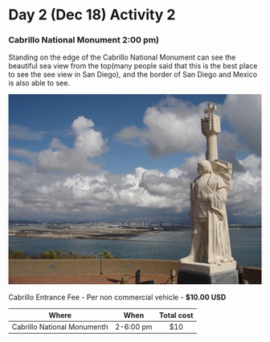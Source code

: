 # Day 2 (Dec 18) Activity 2
### Cabrillo National Monument 2:00 pm)

Standing on the edge of the Cabrillo National Monument can see the beautiful sea view from the top(many people said that this is the best place to see the see view in San Diego), and the border of San Diego and Mexico is also able to see.

![Cabrillo National Monument](Cabrillo.jpg)

Cabrillo Entrance Fee - Per non commercial vehicle - **$10.00 USD**

|Where                      |When     |Total cost|
|:-------------------------:|:-------:|:--------:|
|Cabrillo National Monumenth|2-6:00 pm|   $10    |   
